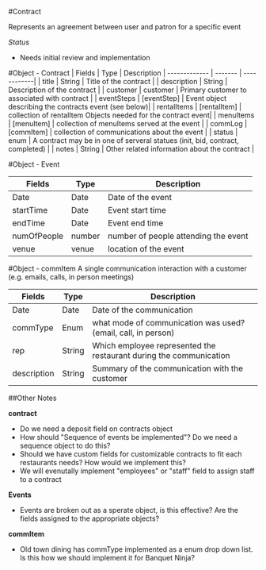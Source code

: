 #Contract

Represents an agreement between user and patron for a specific event

*Status*
 - Needs initial review and implementation

#Object - Contract
| Fields        | Type          | Description
| ------------- | -------       | ------------|
| title         | String        | Title of the contract |
| description   | String        | Description of the contract |
| customer      | customer      | Primary customer to associated with contract |
| eventSteps    | [eventStep]         | Event object describing the contracts event (see below)|
| rentalItems   | [rentalItem]  | collection of rentalItem Objects needed for the contract event|
| menuItems     | [menuItem]    | collection of menuItems served at the event |
| commLog       | [commItem]    | collection of communications about the event |
| status        | enum          | A contract may be in one of serveral statues (init, bid, contract, completed) |
| notes         | String        | Other related information about the contract |

#Object - Event

| Fields        | Type          | Description
| ------------- | -------       | ------------|
| Date          | Date          | Date of the event |
| startTime     | Date          | Event start time |
| endTime       | Date          | Event end time |
| numOfPeople   | number        | number of people attending the event |
| venue         | venue         | location of the event |

#Object - commItem
A single communication interaction with a customer (e.g. emails, calls, in person meetings)

| Fields        | Type          | Description
| ------------- | -------       | ------------|
| Date          | Date          | Date of the communication |
| commType      | Enum          | what mode of communication was used? (email, call, in person) |
| rep           | String        | Which employee represented the restaurant during the communication |
| description   | String        | Summary of the communication with the customer |



##Other Notes

**contract**
- Do we need a deposit field on contracts object
- How should "Sequence of events be implemented"? Do we need a sequence object to do this?
- Should we have custom fields for customizable contracts to fit each restaurants needs? How would we implement this?
- We will evenutally implement "employees" or "staff" field to assign staff to a contract

**Events**
- Events are broken out as a sperate object, is this effective? Are the fields assigned to the appropriate objects?

**commItem**
- Old town dining has commType implemented as a enum drop down list. Is this how we should implement it for Banquet Ninja?

